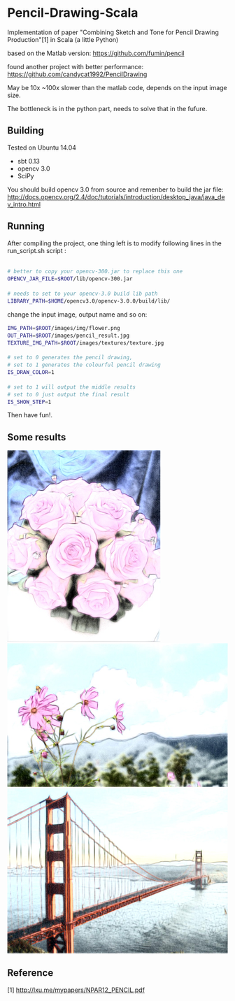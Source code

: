# Pencil-Drawing-Scala
Implementation of paper "Combining Sketch and Tone for Pencil Drawing Production"[1] in Scala (a little Python)

based on the Matlab version: https://github.com/fumin/pencil

found another project with better performance: https://github.com/candycat1992/PencilDrawing

May be 10x ~100x slower than the matlab code, depends on the input image size.

The bottleneck is in the python part, needs to solve that in the fufure.
 

## Building

Tested on Ubuntu 14.04

* sbt 0.13
* opencv 3.0
* SciPy

You should build opencv 3.0 from source and remenber to build the jar file:
http://docs.opencv.org/2.4/doc/tutorials/introduction/desktop_java/java_dev_intro.html

## Running

After compiling the project, one thing left is to modify  following lines in the run_script.sh script :

```bash

# better to copy your opencv-300.jar to replace this one
OPENCV_JAR_FILE=$ROOT/lib/opencv-300.jar

# needs to set to your opencv-3.0 build lib path 
LIBRARY_PATH=$HOME/opencv3.0/opencv-3.0.0/build/lib/

```

change the input image, output name and so on:

```bash
IMG_PATH=$ROOT/images/img/flower.png
OUT_PATH=$ROOT/images/pencil_result.jpg
TEXTURE_IMG_PATH=$ROOT/images/textures/texture.jpg

# set to 0 generates the pencil drawing, 
# set to 1 generates the colourful pencil drawing
IS_DRAW_COLOR=1

# set to 1 will output the middle results
# set to 0 just output the final result
IS_SHOW_STEP=1
```

Then have fun!.

## Some results

<img src="./images/results/pencil_result1.jpg" width="350"/>

<img src="./images/results/pencil_result2.jpg" width="600"/>

<img src="./images/results/pencil_result.jpg" width="600"/>

## Reference
[1] http://lxu.me/mypapers/NPAR12_PENCIL.pdf
